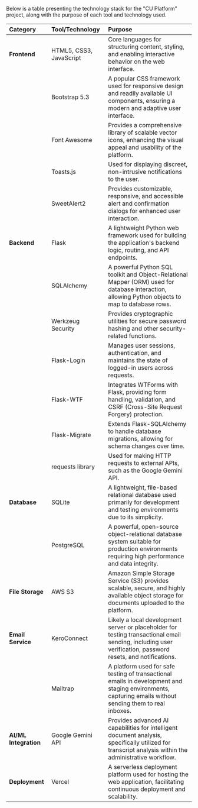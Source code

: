 Below is a table presenting the technology stack for the "CU Platform" project, along with the purpose of each tool and technology used.

| Category             | Tool/Technology      | Purpose                                                                                                                                                                                                                                           |
| :------------------- | :------------------- | :------------------------------------------------------------------------------------------------------------------------------------------------------------------------------------------------------------------------------------------------ |
| **Frontend** | HTML5, CSS3, JavaScript | Core languages for structuring content, styling, and enabling interactive behavior on the web interface.                                                                                                                                                           |
|                      | Bootstrap 5.3        | A popular CSS framework used for responsive design and readily available UI components, ensuring a modern and adaptive user interface.                                                                                                                                              |
|                      | Font Awesome         | Provides a comprehensive library of scalable vector icons, enhancing the visual appeal and usability of the platform.                                                                                                                                                                   |
|                      | Toasts.js            | Used for displaying discreet, non-intrusive notifications to the user.                                                                                                                                                                                          |
|                      | SweetAlert2          | Provides customizable, responsive, and accessible alert and confirmation dialogs for enhanced user interaction.                                                                                                                                         |
| **Backend** | Flask                | A lightweight Python web framework used for building the application's backend logic, routing, and API endpoints.                                                                                                                                                       |
|                      | SQLAlchemy           | A powerful Python SQL toolkit and Object-Relational Mapper (ORM) used for database interaction, allowing Python objects to map to database rows.                                                                                                                                |
|                      | Werkzeug Security    | Provides cryptographic utilities for secure password hashing and other security-related functions.                                                                                                                                                    |
|                      | Flask-Login          | Manages user sessions, authentication, and maintains the state of logged-in users across requests.                                                                                                                                                   |
|                      | Flask-WTF            | Integrates WTForms with Flask, providing form handling, validation, and CSRF (Cross-Site Request Forgery) protection.                                                                                                                                              |
|                      | Flask-Migrate        | Extends Flask-SQLAlchemy to handle database migrations, allowing for schema changes over time.                                                                                                                                           |
|                      | requests library     | Used for making HTTP requests to external APIs, such as the Google Gemini API.                                                                                                                                                      |
| **Database** | SQLite               | A lightweight, file-based relational database used primarily for development and testing environments due to its simplicity.                                                                                                                                                       |
|                      | PostgreSQL           | A powerful, open-source object-relational database system suitable for production environments requiring high performance and data integrity.                                                                                                                             |
| **File Storage** | AWS S3               | Amazon Simple Storage Service (S3) provides scalable, secure, and highly available object storage for documents uploaded to the platform.                                                                                                                                               |
| **Email Service** | KeroConnect          | Likely a local development server or placeholder for testing transactional email sending, including user verification, password resets, and notifications.                                                                               |
|                      | Mailtrap             | A platform used for safe testing of transactional emails in development and staging environments, capturing emails without sending them to real inboxes.                                                                                                                                           |
| **AI/ML Integration**| Google Gemini API    | Provides advanced AI capabilities for intelligent document analysis, specifically utilized for transcript analysis within the administrative workflow.                                                                                                                      |
| **Deployment** | Vercel               | A serverless deployment platform used for hosting the web application, facilitating continuous deployment and scalability.                                                                                                                                                |
